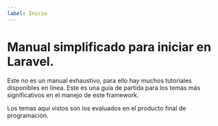 ```yaml
---
label: Inicio
---
```


# Manual simplificado para iniciar en Laravel.

Este no es un manual exhaustivo, para ello hay muchos tutoriales disponibles en línea. Este es una guía de partida para los temas más significativos en el manejo de este framework.

Los temas aquí vistos son los evaluados en el producto final de programación.


